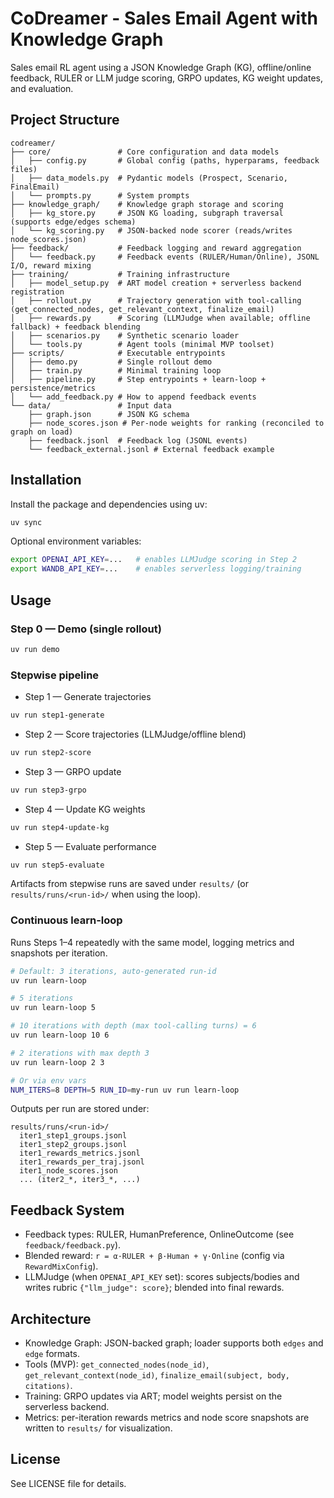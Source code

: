 # CoDreamer - Sales Email Agent with Knowledge Graph

Sales email RL agent using a JSON Knowledge Graph (KG), offline/online feedback, RULER or LLM judge scoring, GRPO updates, KG weight updates, and evaluation.

## Project Structure

```
codreamer/
├── core/               # Core configuration and data models
│   ├── config.py       # Global config (paths, hyperparams, feedback files)
│   ├── data_models.py  # Pydantic models (Prospect, Scenario, FinalEmail)
│   └── prompts.py      # System prompts
├── knowledge_graph/    # Knowledge graph storage and scoring
│   ├── kg_store.py     # JSON KG loading, subgraph traversal (supports edge/edges schema)
│   └── kg_scoring.py   # JSON-backed node scorer (reads/writes node_scores.json)
├── feedback/           # Feedback logging and reward aggregation
│   └── feedback.py     # Feedback events (RULER/Human/Online), JSONL I/O, reward mixing
├── training/           # Training infrastructure
│   ├── model_setup.py  # ART model creation + serverless backend registration
│   ├── rollout.py      # Trajectory generation with tool-calling (get_connected_nodes, get_relevant_context, finalize_email)
│   ├── rewards.py      # Scoring (LLMJudge when available; offline fallback) + feedback blending
│   ├── scenarios.py    # Synthetic scenario loader
│   └── tools.py        # Agent tools (minimal MVP toolset)
├── scripts/            # Executable entrypoints
│   ├── demo.py         # Single rollout demo
│   ├── train.py        # Minimal training loop
│   ├── pipeline.py     # Step entrypoints + learn-loop + persistence/metrics
│   └── add_feedback.py # How to append feedback events
└── data/               # Input data
    ├── graph.json      # JSON KG schema
    ├── node_scores.json # Per-node weights for ranking (reconciled to graph on load)
    ├── feedback.jsonl  # Feedback log (JSONL events)
    └── feedback_external.jsonl # External feedback example
```

## Installation

Install the package and dependencies using uv:

```bash
uv sync
```

Optional environment variables:

```bash
export OPENAI_API_KEY=...   # enables LLMJudge scoring in Step 2
export WANDB_API_KEY=...    # enables serverless logging/training
```

## Usage

### Step 0 — Demo (single rollout)

```bash
uv run demo
```

### Stepwise pipeline

- Step 1 — Generate trajectories
```bash
uv run step1-generate
```

- Step 2 — Score trajectories (LLMJudge/offline blend)
```bash
uv run step2-score
```

- Step 3 — GRPO update
```bash
uv run step3-grpo
```

- Step 4 — Update KG weights
```bash
uv run step4-update-kg
```

- Step 5 — Evaluate performance
```bash
uv run step5-evaluate
```

Artifacts from stepwise runs are saved under `results/` (or `results/runs/<run-id>/` when using the loop).

### Continuous learn-loop

Runs Steps 1–4 repeatedly with the same model, logging metrics and snapshots per iteration.

```bash
# Default: 3 iterations, auto-generated run-id
uv run learn-loop

# 5 iterations
uv run learn-loop 5

# 10 iterations with depth (max tool-calling turns) = 6
uv run learn-loop 10 6

# 2 iterations with max depth 3
uv run learn-loop 2 3

# Or via env vars
NUM_ITERS=8 DEPTH=5 RUN_ID=my-run uv run learn-loop
```

Outputs per run are stored under:

```
results/runs/<run-id>/
  iter1_step1_groups.jsonl
  iter1_step2_groups.jsonl
  iter1_rewards_metrics.jsonl
  iter1_rewards_per_traj.jsonl
  iter1_node_scores.json
  ... (iter2_*, iter3_*, ...)
```

## Feedback System

- Feedback types: RULER, HumanPreference, OnlineOutcome (see `feedback/feedback.py`).
- Blended reward: `r = α·RULER + β·Human + γ·Online` (config via `RewardMixConfig`).
- LLMJudge (when `OPENAI_API_KEY` set): scores subjects/bodies and writes rubric `{"llm_judge": score}`; blended into final rewards.

## Architecture

- Knowledge Graph: JSON-backed graph; loader supports both `edges` and `edge` formats.
- Tools (MVP): `get_connected_nodes(node_id)`, `get_relevant_context(node_id)`, `finalize_email(subject, body, citations)`.
- Training: GRPO updates via ART; model weights persist on the serverless backend.
- Metrics: per-iteration rewards metrics and node score snapshots are written to `results/` for visualization.

## License

See LICENSE file for details.
